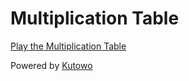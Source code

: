 # Multiplication Table
<a href="https://kutowo.github.io/Multiplication-Table">Play the Multiplication Table</a>
<p>Powered by <a href="https://kutowo.github.io/Multiplication-Table">Kutowo</a></p>
